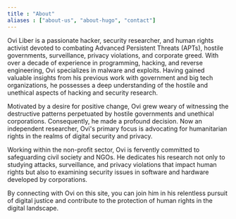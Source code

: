 ```yaml
---
title : "About"
aliases : ["about-us", "about-hugo", "contact"]
---
```


Ovi Liber is a passionate hacker, security researcher, and human rights activist devoted to combating Advanced Persistent Threats (APTs), hostile governments, surveillance, privacy violations, and corporate greed. With over a decade of experience in programming, hacking, and reverse engineering, Ovi specializes in malware and exploits. Having gained valuable insights from his previous work with government and big tech organizations, he possesses a deep understanding of the hostile and unethical aspects of hacking and security research.

Motivated by a desire for positive change, Ovi grew weary of witnessing the destructive patterns perpetuated by hostile governments and unethical corporations. Consequently, he made a profound decision. Now an independent researcher, Ovi's primary focus is advocating for humanitarian rights in the realms of digital security and privacy.

Working within the non-profit sector, Ovi is fervently committed to safeguarding civil society and NGOs. He dedicates his research not only to studying attacks, surveillance, and privacy violations that impact human rights but also to examining security issues in software and hardware developed by corporations.

By connecting with Ovi on this site, you can join him in his relentless pursuit of digital justice and contribute to the protection of human rights in the digital landscape.